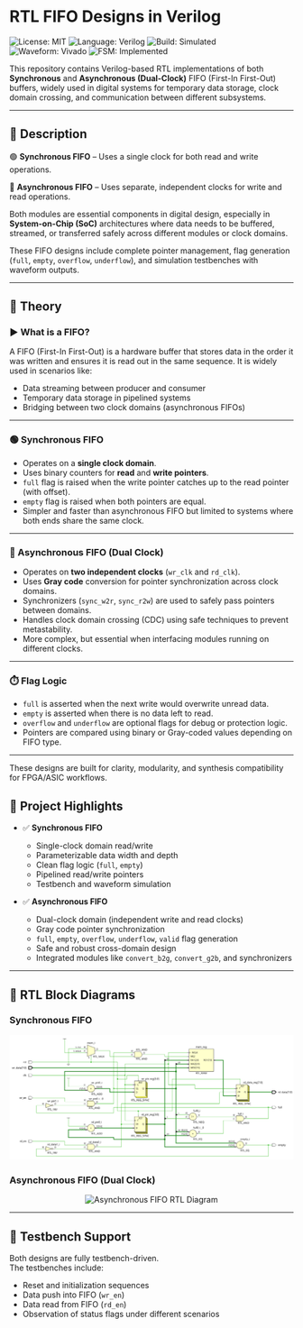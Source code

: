 #  RTL FIFO Designs in Verilog
![License: MIT](https://img.shields.io/badge/License-MIT-blue.svg)
![Language: Verilog](https://img.shields.io/badge/language-Verilog-yellow.svg)
![Build: Simulated](https://img.shields.io/badge/build-simulated-green)
![Waveform: Vivado](https://img.shields.io/badge/waveform-GTKwave-blue)
![FSM: Implemented](https://img.shields.io/badge/FSM-Implemented-red)

This repository contains Verilog-based RTL implementations of both **Synchronous** and **Asynchronous (Dual-Clock)** FIFO (First-In First-Out) buffers, widely used in digital systems for temporary data storage, clock domain crossing, and communication between different subsystems.

---

## 📘 Description

🟢 **Synchronous FIFO** – Uses a single clock for both read and write operations.

🔵 **Asynchronous FIFO** – Uses separate, independent clocks for write and read operations.

Both modules are essential components in digital design, especially in **System-on-Chip (SoC)** architectures where data needs to be buffered, streamed, or transferred safely across different modules or clock domains.

These FIFO designs include complete pointer management, flag generation (`full`, `empty`, `overflow`, `underflow`), and simulation testbenches with waveform outputs.

---

## 📖 Theory

### ▶️ What is a FIFO?

A FIFO (First-In First-Out) is a hardware buffer that stores data in the order it was written and ensures it is read out in the same sequence. It is widely used in scenarios like:

- Data streaming between producer and consumer
- Temporary data storage in pipelined systems
- Bridging between two clock domains (asynchronous FIFOs)

---

### 🟢 Synchronous FIFO

- Operates on a **single clock domain**.
- Uses binary counters for **read** and **write pointers**.
- `full` flag is raised when the write pointer catches up to the read pointer (with offset).
- `empty` flag is raised when both pointers are equal.
- Simpler and faster than asynchronous FIFO but limited to systems where both ends share the same clock.

---

### 🔵 Asynchronous FIFO (Dual Clock)

- Operates on **two independent clocks** (`wr_clk` and `rd_clk`).
- Uses **Gray code** conversion for pointer synchronization across clock domains.
- Synchronizers (`sync_w2r`, `sync_r2w`) are used to safely pass pointers between domains.
- Handles clock domain crossing (CDC) using safe techniques to prevent metastability.
- More complex, but essential when interfacing modules running on different clocks.

---

### ⏱️ Flag Logic

- `full` is asserted when the next write would overwrite unread data.
- `empty` is asserted when there is no data left to read.
- `overflow` and `underflow` are optional flags for debug or protection logic.
- Pointers are compared using binary or Gray-coded values depending on FIFO type.

---

These designs are built for clarity, modularity, and synthesis compatibility for FPGA/ASIC workflows.

## 📌 Project Highlights

- ✅ **Synchronous FIFO**
  - Single-clock domain read/write
  - Parameterizable data width and depth
  - Clean flag logic (`full`, `empty`)
  - Pipelined read/write pointers
  - Testbench and waveform simulation

- ✅ **Asynchronous FIFO**
  - Dual-clock domain (independent write and read clocks)
  - Gray code pointer synchronization
  - `full`, `empty`, `overflow`, `underflow`, `valid` flag generation
  - Safe and robust cross-domain design
  - Integrated modules like `convert_b2g`, `convert_g2b`, and synchronizers

---

## 🔧 RTL Block Diagrams

### Synchronous FIFO
<p align="center">
  <img src="https://github.com/SayantanMandal2000/rtl-fifo-designs/blob/main/synchronous-fifo-verilog/images/Sync_FIFO_RTL.png" alt="Synchronous FIFO RTL Diagram" width="700"/>
</p>

### Asynchronous FIFO (Dual Clock)
<p align="center">
  <img src="Async_FIFO_Block.png" alt="Asynchronous FIFO RTL Diagram" width="700"/>
</p>

---

## 🧪 Testbench Support

Both designs are fully testbench-driven.  
The testbenches include:
- Reset and initialization sequences
- Data push into FIFO (`wr_en`)
- Data read from FIFO (`rd_en`)
- Observation of status flags under different scenarios
